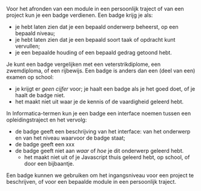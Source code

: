 Voor het afronden van een module in een persoonlijk traject of van een project kun je een badge verdienen. Een badge krijg je als:

* je hebt laten zien dat je een bepaald onderwerp beheerst, op een bepaald niveau;
* je hebt laten zien dat je een bepaald soort taak of opdracht kunt vervullen;
* je een bepaalde houding of een bepaald gedrag getoond hebt.

Je kunt een badge vergelijken met een veterstrikdiplome, een zwemdiploma, of een rijbewijs. Een badge is anders dan een (deel van een) examen op school:

* je krijgt er _geen cijfer_ voor; je haalt een badge als je het goed doet, of je haalt de badge niet.
* het maakt niet uit waar je de kennis of de vaardigheid geleerd hebt.
 
In Informatica-termen kun je een badge een interface noemen tussen een opleidingstraject en het vervolg:

* de badge geeft een beschrijving van het interface: van het onderwerp en van het niveau waarvoor de badge staat;
* de badge geeft een xxx
* de badge geeft niet aan _waar_ of _hoe_ je dit onderwerp geleerd hebt.
     * het maakt niet uit of je Javascript thuis geleerd hebt, op school, of door een bijbaantje.

Een badge kunnen we gebruiken om het ingangsniveau voor een project te beschrijven, of voor een bepaalde module in een persoonlijk traject. 